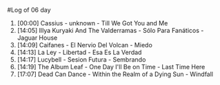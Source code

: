 #Log of 06 day

1. [00:00] Cassius - unknown - Till We Got You and Me
1. [14:05] Illya Kuryaki And The Valderramas - Sólo Para Fanáticos - Jaguar House
1. [14:09] Caifanes - El Nervio Del Volcan - Miedo
1. [14:13] La Ley - Libertad - Esa Es La Verdad
1. [14:17] Lucybell - Sesion Futura - Sembrando
1. [14:19] The Album Leaf - One Day I'll Be on Time - Last Time Here
1. [17:07] Dead Can Dance - Within the Realm of a Dying Sun - Windfall
